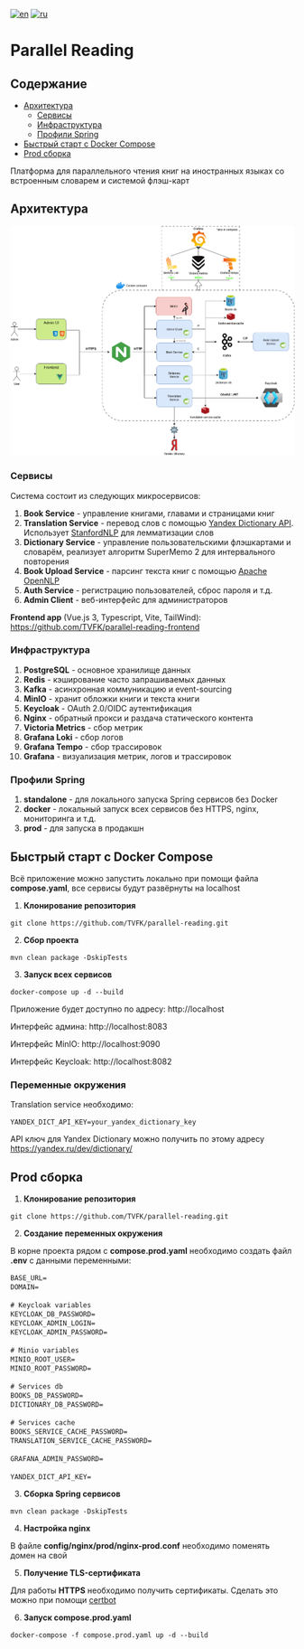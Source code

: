 [![en](https://img.shields.io/badge/lang-en-red.svg)](README.md)
[![ru](https://img.shields.io/badge/lang-ru-green.svg)](README.ru.md)
# Parallel Reading

## Содержание
- [Архитектура](#архитектура)
    - [Сервисы](#сервисы)
    - [Инфраструктура](#инфраструктура)
    - [Профили Spring](#профили-spring)
- [Быстрый старт с Docker Compose](#быстрый-старт-с-docker-compose)
- [Prod сборка](#prod-сборка)

Платформа для параллельного чтения книг на иностранных языках со встроенным словарем и системой флэш-карт

## Архитектура

![Architecture scheme](./docs/architectural_scheme_v3.png)

### Сервисы

Система состоит из следующих микросервисов:

1) **Book Service** - управление книгами, главами и страницами книг
2) **Translation Service** - перевод слов с помощью [Yandex Dictionary API](https://yandex.ru/dev/dictionary/). Использует [StanfordNLP](https://nlp.stanford.edu/) для лемматизации слов
3) **Dictionary Service** - управление пользовательскими флэшкартами и словарём, реализует алгоритм SuperMemo 2 для интервального повторения
4) **Book Upload Service** - парсинг текста книг с помощью [Apache OpenNLP](https://opennlp.apache.org/)
5) **Auth Service** - регистрацию пользователей, сброс пароля и т.д.
6) **Admin Client** - веб-интерфейс для администраторов

**Frontend app** (Vue.js 3, Typescript, Vite, TailWind): https://github.com/TVFK/parallel-reading-frontend

### Инфраструктура

1) **PostgreSQL** - основное хранилище данных 
2) **Redis** - кэширование часто запрашиваемых данных
3) **Kafka** - асинхронная коммуникацию и event-sourcing
4) **MinIO** - хранит обложки книги и текста книги
5) **Keycloak** - OAuth 2.0/OIDC аутентификация
6) **Nginx** - обратный прокси и раздача статического контента
7) **Victoria Metrics** - сбор метрик
8) **Grafana Loki** - сбор логов
9) **Grafana Tempo** - сбор трассировок
10) **Grafana** - визуализация метрик, логов и трассировок

### Профили Spring

1) **standalone** - для локального запуска Spring сервисов без Docker
2) **docker** - локальный запуск всех сервисов без HTTPS, nginx, мониторинга и т.д.
3) **prod** - для запуска в продакшн

## Быстрый старт с Docker Compose

Всё приложение можно запустить локально при помощи файла **compose.yaml**, все сервисы будут развёрнуты на localhost

1. **Клонирование репозитория**

```shell
git clone https://github.com/TVFK/parallel-reading.git
```
2. **Сбор проекта**

```shell
mvn clean package -DskipTests
```

3. **Запуск всех сервисов**

```shell
docker-compose up -d --build
```
Приложение будет доступно по адресу: http://localhost

Интерфейс админа: http://localhost:8083

Интерфейс MinIO: http://localhost:9090

Интерфейс Keycloak: http://localhost:8082

### Переменные окружения

Translation service необходимо:
```env
YANDEX_DICT_API_KEY=your_yandex_dictionary_key
```
API ключ для Yandex Dictionary можно получить по этому адресу https://yandex.ru/dev/dictionary/

## Prod сборка

1. **Клонирование репозитория**

```shell
git clone https://github.com/TVFK/parallel-reading.git
```

2. **Создание переменных окружения**

В корне проекта рядом с **compose.prod.yaml** необходимо создать файл **.env** с данными переменными:

```text
BASE_URL=
DOMAIN=

# Keycloak variables
KEYCLOAK_DB_PASSWORD=
KEYCLOAK_ADMIN_LOGIN=
KEYCLOAK_ADMIN_PASSWORD=

# Minio variables
MINIO_ROOT_USER=
MINIO_ROOT_PASSWORD=

# Services db
BOOKS_DB_PASSWORD=
DICTIONARY_DB_PASSWORD=

# Services cache
BOOKS_SERVICE_CACHE_PASSWORD=
TRANSLATION_SERVICE_CACHE_PASSWORD=

GRAFANA_ADMIN_PASSWORD=

YANDEX_DICT_API_KEY=
```

3. **Сборка Spring сервисов**

```shell
mvn clean package -DskipTests
```

4. **Настройка nginx** 

В файле **config/nginx/prod/nginx-prod.conf** необходимо поменять домен на свой

5. **Получение TLS-сертификата**

Для работы **HTTPS** необходимо получить сертификаты. Сделать это можно при помощи [certbot](https://certbot.eff.org/)

6. **Запуск compose.prod.yaml**

```shell
docker-compose -f compose.prod.yaml up -d --build
```